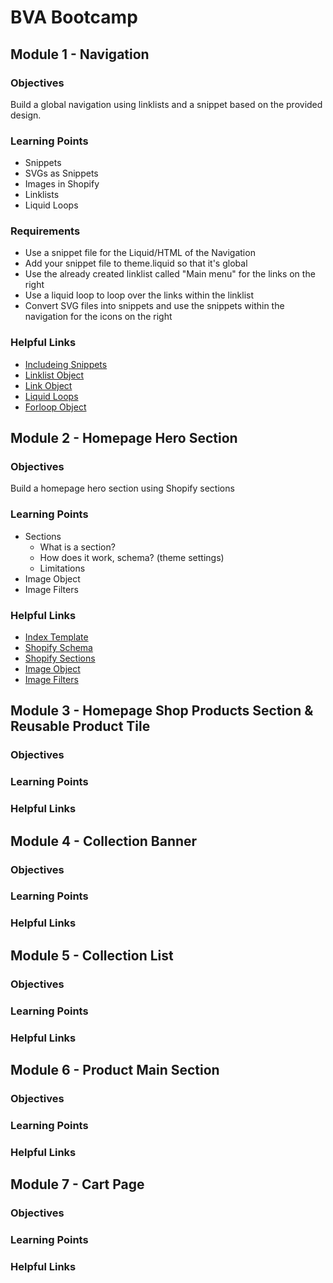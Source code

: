 # BVA Bootcamp

## Module 1 - Navigation

### Objectives

Build a global navigation using linklists and a snippet based on the provided design.

### Learning Points

- Snippets
- SVGs as Snippets
- Images in Shopify
- Linklists
- Liquid Loops

### Requirements
- Use a snippet file for the Liquid/HTML of the Navigation
- Add your snippet file to theme.liquid so that it's global
- Use the already created linklist called "Main menu" for the links on the right
- Use a liquid loop to loop over the links within the linklist
- Convert SVG files into snippets and use the snippets within the navigation for the icons on the right

### Helpful Links

- [Includeing Snippets](https://help.shopify.com/en/themes/liquid/tags/theme-tags#include)
- [Linklist Object](https://help.shopify.com/en/themes/liquid/objects/linklist)
- [Link Object](https://help.shopify.com/en/themes/liquid/objects/link)
- [Liquid Loops](https://help.shopify.com/en/themes/liquid/tags/iteration-tags#for)
- [Forloop Object](https://help.shopify.com/en/themes/liquid/objects/for-loops)


## Module 2 - Homepage Hero Section

### Objectives

Build a homepage hero section using Shopify sections

### Learning Points

- Sections
  - What is a section?
  - How does it work, schema? (theme settings)
  - Limitations
- Image Object
- Image Filters

### Helpful Links

- [Index Template](https://help.shopify.com/en/themes/development/templates/index-liquid)
- [Shopify Schema](https://help.shopify.com/en/themes/development/theme-editor/settings-schema)
- [Shopify Sections](https://help.shopify.com/en/themes/development/sections)
- [Image Object](https://help.shopify.com/en/themes/liquid/objects/image)
- [Image Filters](https://help.shopify.com/en/themes/liquid/filters/url-filters)

## Module 3 - Homepage Shop Products Section & Reusable Product Tile

### Objectives

### Learning Points

### Helpful Links

## Module 4 - Collection Banner

### Objectives

### Learning Points

### Helpful Links

## Module 5 - Collection List

### Objectives

### Learning Points

### Helpful Links

## Module 6 - Product Main Section

### Objectives

### Learning Points

### Helpful Links

## Module 7 - Cart Page

### Objectives

### Learning Points

### Helpful Links
